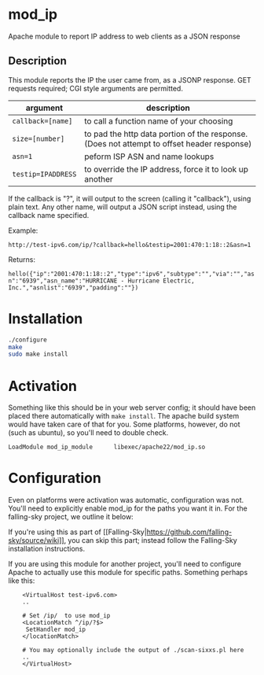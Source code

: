 
# mod_ip

Apache module to report IP address to web clients as a JSON response

## Description

This module reports the IP the user came from, as a JSONP response.
GET requests required; CGI style arguments are permitted.

| argument           | description                                             |
|--------------------|---------------------------------------------------------|
| `callback=[name]`  | to call a function name of your choosing                |
| `size=[number]`    | to pad the http data portion of the response.  (Does not attempt to offset header response) |
| `asn=1`            | peform ISP ASN and name lookups                         |
| `testip=IPADDRESS` | to override the IP address, force it to look up another |

If the callback is "?", it will output to the screen (calling it "callback"),
using plain text.  Any other name, will output a JSON script instead,
using the callback name specified.

Example:

`http://test-ipv6.com/ip/?callback=hello&testip=2001:470:1:18::2&asn=1`

Returns:

`hello({"ip":"2001:470:1:18::2","type":"ipv6","subtype":"","via":"","asn":"6939","asn_name":"HURRICANE - Hurricane Electric, Inc.","asnlist":"6939","padding":""})`

# Installation

```Bash
./configure
make
sudo make install   
```

# Activation 

Something like this should be in your web server config; it should have been
placed there automatically with `make install`.  The apache build system
would have taken care of that for you.  Some platforms, however, do not (such
as ubuntu), so you'll need to double check.

```ApacheConfig
LoadModule mod_ip_module      libexec/apache22/mod_ip.so
```

# Configuration

Even on platforms were activation was automatic, configuration was not.
You'll need to explicitly enable mod_ip for the paths you want it in.
For the falling-sky project, we outline it below:


If you're using this as part of [[Falling-Sky|https://github.com/falling-sky/source/wiki]],
you can skip this part; instead follow the Falling-Sky installation instructions.

If you are using this module for another project, you'll need to configure Apache
to actually use this module for specific paths.  Something perhaps like this:

```ApacheConfig
    <VirtualHost test-ipv6.com>
    ..

    # Set /ip/  to use mod_ip
    <LocationMatch ^/ip/?$>
     SetHandler mod_ip
    </locationMatch>

    # You may optionally include the output of ./scan-sixxs.pl here
    ..
    </VirtualHost>
````


